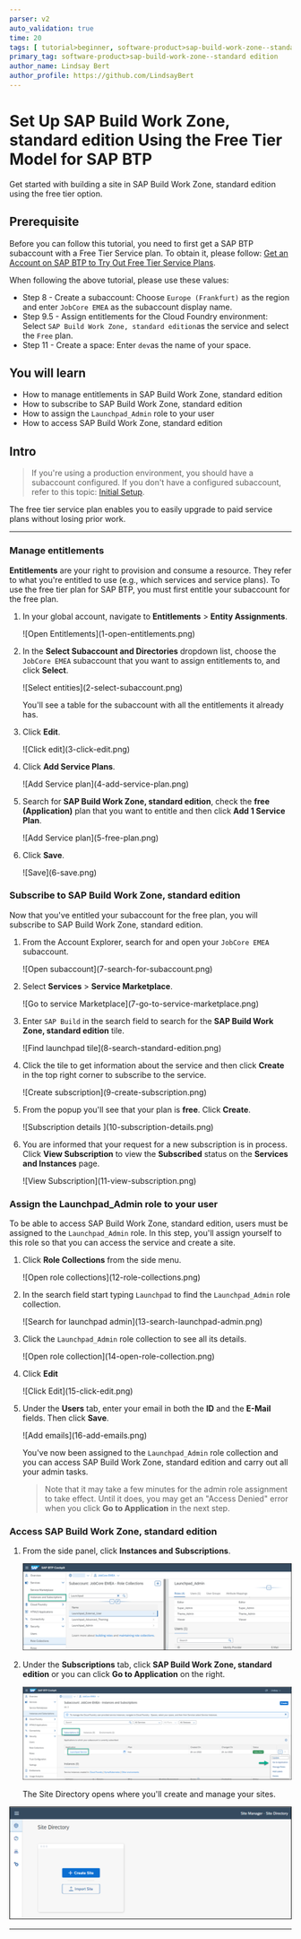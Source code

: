 ```yaml
---
parser: v2
auto_validation: true
time: 20
tags: [ tutorial>beginner, software-product>sap-build-work-zone--standard edition]
primary_tag: software-product>sap-build-work-zone--standard edition
author_name: Lindsay Bert 
author_profile: https://github.com/LindsayBert
---
```


# Set Up SAP Build Work Zone, standard edition Using the Free Tier Model for SAP BTP
<!-- description --> Get started with building a site in SAP Build Work Zone, standard edition using the free tier option.

## Prerequisite
 Before you can follow this tutorial, you need to first get a SAP BTP subaccount with a Free Tier Service plan. To obtain it, please follow: [Get an Account on SAP BTP to Try Out Free Tier Service Plans](btp-free-tier-account).

 When following the above tutorial, please use these values:

 - Step 8 - Create a subaccount: Choose `Europe (Frankfurt)` as the region and enter `JobCore EMEA` as the subaccount display name.
 - Step 9.5 - Assign entitlements for the Cloud Foundry environment: Select `SAP Build Work Zone, standard edition`as the service and select the `Free` plan.
 - Step 11 - Create a space: Enter `dev`as the name of your space.


## You will learn
  - How to manage entitlements in SAP Build Work Zone, standard edition
  - How to subscribe to SAP Build Work Zone, standard edition
  - How to assign the `Launchpad_Admin` role to your user
  - How to access SAP Build Work Zone, standard edition

## Intro
  > If you're using a production environment, you should have a subaccount configured. If you don't have a configured subaccount, refer to this topic: [Initial Setup](https://help.sap.com/viewer/8c8e1958338140699bd4811b37b82ece/Cloud/en-US/fd79b232967545569d1ae4d8f691016b.html).

 The free tier service plan enables you to easily upgrade to paid service plans without losing prior work.

---

### Manage entitlements 



 **Entitlements** are your right to provision and consume a resource. They refer to what you're entitled to use (e.g., which services and service plans). To use the free tier plan for SAP BTP, you must first entitle your subaccount for the free plan.


1. In your global account, navigate to **Entitlements** > **Entity Assignments**.

    <!-- border -->![Open Entitlements](1-open-entitlements.png)

2. In the **Select Subaccount and Directories** dropdown list, choose the `JobCore EMEA` subaccount that you want to assign entitlements to, and click **Select**.

    <!-- border -->![Select entities](2-select-subaccount.png)

    You'll see a table for the subaccount with all the entitlements it already has.

3. Click **Edit**.

    <!-- border -->![Click edit](3-click-edit.png)

4. Click **Add Service Plans**.

    <!-- border -->![Add Service plan](4-add-service-plan.png)

5. Search for **SAP Build Work Zone, standard edition**, check the **free (Application)** plan that you want to entitle and then click **Add 1 Service Plan**.

    <!-- border -->![Add Service plan](5-free-plan.png)

6. Click **Save**.

    <!-- border -->![Save](6-save.png)




### Subscribe to SAP Build Work Zone, standard edition


Now that you've entitled your subaccount for the free plan, you will subscribe to SAP Build Work Zone, standard edition.

1. From the Account Explorer, search for and open your `JobCore EMEA` subaccount.

    <!-- border -->![Open subaccount](7-search-for-subaccount.png)


2. Select **Services** > **Service Marketplace**.

    <!-- border -->![Go to service Marketplace](7-go-to-service-marketplace.png)

3. Enter `SAP Build` in the search field to search for the **SAP Build Work Zone, standard edition** tile.

    <!-- border -->![Find launchpad tile](8-search-standard-edition.png)

4. Click the tile to get information about the service and then click **Create** in the top right corner to subscribe to the service.

    <!-- border -->![Create subscription](9-create-subscription.png)

5. From the popup you'll see that your plan is **free**. Click **Create**.

    <!-- border -->![Subscription details ](10-subscription-details.png)

6. You are informed that your request for a new subscription is in process. Click **View Subscription** to view the **Subscribed** status on the **Services and Instances** page.

      <!-- border -->![View Subscription](11-view-subscription.png)



### Assign the Launchpad_Admin role to your user


To be able to access SAP Build Work Zone, standard edition, users must be assigned to the `Launchpad_Admin` role. In this step, you'll assign yourself to this role so that you can access the service and create a site.

1. Click **Role Collections** from the side menu.

      <!-- border -->![Open role collections](12-role-collections.png)

2. In the search field start typing `Launchpad` to find the `Launchpad_Admin` role collection.

    <!-- border -->![Search for launchpad admin](13-search-launchpad-admin.png)

3. Click the `Launchpad_Admin` role collection to see all its details.

    <!-- border -->![Open role collection](14-open-role-collection.png)

4. Click **Edit**

    <!-- border -->![Click Edit](15-click-edit.png)

5. Under the **Users** tab, enter your email in both the **ID** and the **E-Mail** fields. Then click **Save**.

    <!-- border -->![Add emails](16-add-emails.png)

    You've now been assigned to the `Launchpad_Admin` role collection and you can access SAP Build Work Zone, standard edition and carry out all your admin tasks.

    > Note that it may take a few minutes for the admin role assignment to take effect. Until it does, you may get an "Access Denied" error when you click **Go to Application** in the next step.


### Access SAP Build Work Zone, standard edition



1. From the side panel, click **Instances and Subscriptions**.

    ![Open Subscriptions](17-instances-and-subscriptions.png)

2. Under the **Subscriptions** tab, click **SAP Build Work Zone, standard edition** or you can click **Go to Application** on the right.

    ![Go to application](18-go-to-application.png)

   The Site Directory opens where you'll create and manage your sites.

  ![Open Site Directory](19-open-site-directory.png)




---
